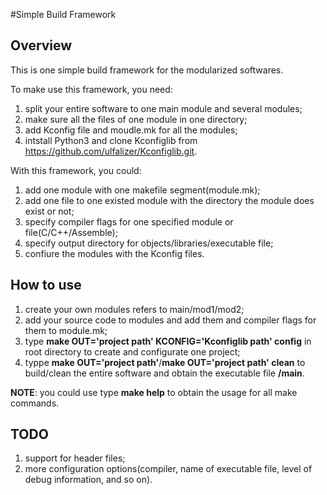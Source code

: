#Simple Build Framework

## Overview

This is one simple build framework for the modularized softwares.

To make use this framework, you need:

1. split your entire software to one main module and several modules;
2. make sure all the files of one module in one directory;
3. add Kconfig file and moudle.mk for all the modules;
4. intstall Python3 and clone Kconfiglib from https://github.com/ulfalizer/Kconfiglib.git.

With this framework, you could:

1. add one module with one makefile segment(module.mk);
2. add one file to one existed module with the directory the module does exist or not;
3. specify compiler flags for one specified module or file(C/C++/Assemble);
4. specify output directory for objects/libraries/executable file;
5. confiure the modules with the Kconfig files.

## How to use

1. create your own modules refers to main/mod1/mod2;
2. add your source code to modules and add them and compiler flags for them to module.mk;
3. type **make OUT='project path' KCONFIG='Kconfiglib path' config** in root directory to create and configurate one project;
4. typpe **make OUT='project path'**/**make OUT='project path' clean** to build/clean the entire software and obtain the executable file **<project path>/main**.

**NOTE**:
you could use type **make help** to obtain the usage for all make commands.

## TODO

1. support for header files;
2. more configuration options(compiler, name of executable file, level of debug information, and so on).
